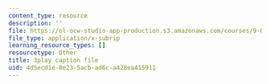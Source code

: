 ```yaml
---
content_type: resource
description: ''
file: https://ol-ocw-studio-app-production.s3.amazonaws.com/courses/9-04-sensory-systems-fall-2013/4d5ecd1e0e235acbad6ca428ea415911_TdOdc_n-ZCA.vtt
file_type: application/x-subrip
learning_resource_types: []
resourcetype: Other
title: 3play caption file
uid: 4d5ecd1e-0e23-5acb-ad6c-a428ea415911
---
```

